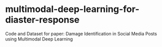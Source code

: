 # multimodal-deep-learning-for-diaster-response
Code and Dataset for paper: Damage Identification in Social Media Posts using Multimodal Deep Learning 
